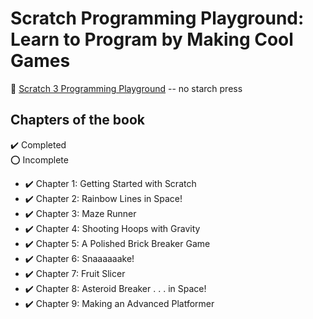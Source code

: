 # Scratch Programming Playground: Learn to Program by Making Cool Games

:link: [Scratch 3 Programming Playground](https://nostarch.com/scratch3playground) -- no starch press

## Chapters of the book

:heavy_check_mark: Completed  
:o: Incomplete

- :heavy_check_mark: Chapter 1: Getting Started with Scratch
- :heavy_check_mark: Chapter 2: Rainbow Lines in Space!
- :heavy_check_mark: Chapter 3: Maze Runner
- :heavy_check_mark: Chapter 4: Shooting Hoops with Gravity
- :heavy_check_mark: Chapter 5: A Polished Brick Breaker Game
- :heavy_check_mark: Chapter 6: Snaaaaaake!
- :heavy_check_mark: Chapter 7: Fruit Slicer
- :heavy_check_mark: Chapter 8: Asteroid Breaker . . . in Space!
- :heavy_check_mark: Chapter 9: Making an Advanced Platformer
